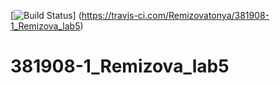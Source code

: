 [![Build Status](https://travis-ci.com/Remizovatonya/381908-1_Remizova_lab5.svg?branch=main)]
(https://travis-ci.com/Remizovatonya/381908-1_Remizova_lab5)
# 381908-1_Remizova_lab5
